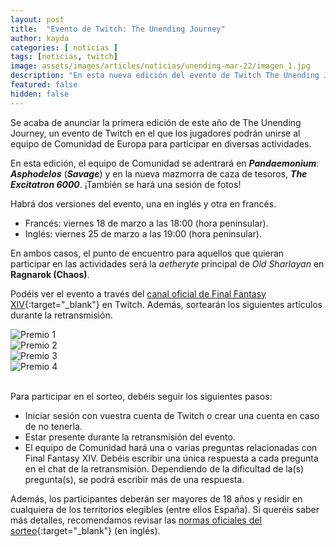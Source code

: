 ```yaml
---
layout: post
title:  "Evento de Twitch: The Unending Journey"
author: kayda
categories: [ noticias ]
tags: [noticias, twitch]
image: assets/images/articles/noticias/unending-mar-22/imagen_1.jpg
description: "En esta nueva edición del evento de Twitch The Unending Journey, los jugadores podrán unirse al equipo de Comunidad y adentrarse en Pandaemonium (Savage) y The Excitatron 6000"
featured: false
hidden: false
---
```


Se acaba de anunciar la primera edición de este año de The Unending Journey, un evento de Twitch en el que los jugadores podrán unirse al equipo de Comunidad de Europa para participar en diversas actividades.

En esta edición, el equipo de Comunidad se adentrará en ***Pandaemonium***: ***Asphodelos*** (***Savage***) y en la nueva mazmorra de caza de tesoros, ***The Excitatron 6000***. ¡También se hará una sesión de fotos! 

Habrá dos versiones del evento, una en inglés y otra en francés.

- Francés: viernes 18 de marzo a las 18:00 (hora peninsular).
- Inglés: viernes 25 de marzo a las 19:00 (hora peninsular).

En ambos casos, el punto de encuentro para aquellos que quieran participar en las actividades será la *aetheryte* principal de *Old Sharlayan* en **Ragnarok (Chaos)**.

Podéis ver el evento a través del [canal oficial de Final Fantasy XIV](https://www.twitch.tv/finalfantasyxiv){:target="_blank"} en Twitch. Además, sortearán los siguientes artículos durante la retransmisión. 


<div class="container">
  <div class="row">
    <div class="col-xl">
      <img src="{{ site.baseurl }}/assets/images/articles/noticias/unending-mar-22/imagen_2.jpg" alt="Premio 1">
    </div>
    <div class="col-xl">
      <img src="{{ site.baseurl }}/assets/images/articles/noticias/unending-mar-22/imagen_3.jpg" alt="Premio 2">
    </div>    
  </div>
  <div class="row">
    <div class="col-xl">
      <img src="{{ site.baseurl }}/assets/images/articles/noticias/unending-mar-22/imagen_4.jpg" alt="Premio 3">
    </div>
    <div class="col-xl">
      <img src="{{ site.baseurl }}/assets/images/articles/noticias/unending-mar-22/imagen_5.jpg" alt="Premio 4">
    </div>    
  </div>  
</div>

<br/>

Para participar en el sorteo, debéis seguir los siguientes pasos:

- Iniciar sesión con vuestra cuenta de Twitch o crear una cuenta en caso de no tenerla.
- Estar presente durante la retransmisión del evento.
- El equipo de Comunidad hará una o varias preguntas relacionadas con Final Fantasy XIV. Debéis escribir una única respuesta a cada pregunta en el chat de la retransmisión. Dependiendo de la dificultad de la(s) pregunta(s), se podrá escribir más de una respuesta.

Además, los participantes deberán ser mayores de 18 años y residir en cualquiera de los territorios elegibles (entre ellos España). Si queréis saber más detalles, recomendamos revisar las [normas oficiales del sorteo](https://forum.square-enix.com/ffxiv/threads/345398-Official-Rules-for-The-Wolves-Den-The-FFXIV-EU-PvP-Stream-Contests?p=4402349#post4402349){:target="_blank"} (en inglés).